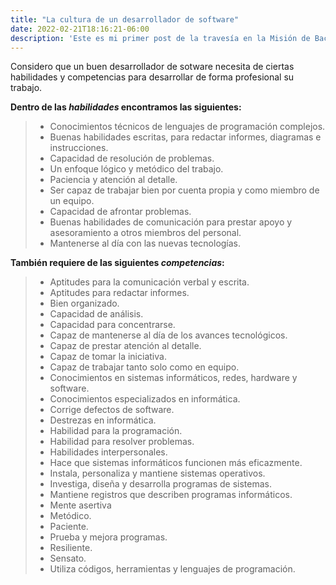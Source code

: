 ```yaml
---
title: "La cultura de un desarrollador de software"
date: 2022-02-21T18:16:21-06:00
description: 'Este es mi primer post de la travesía en la Misión de Backend con Node JS de Launch X.'
---
```


Considero que un buen desarrollador de sotware necesita de ciertas habilidades y competencias para desarrollar de forma profesional su trabajo.

**Dentro de las *habilidades* encontramos las siguientes:**

>
> - Conocimientos técnicos de lenguajes de programación complejos.<br> 
> - Buenas habilidades escritas, para redactar informes, diagramas e instrucciones. <br> 
> - Capacidad de resolución de problemas. <br> 
> - Un enfoque lógico y metódico del trabajo. <br> 
> - Paciencia y atención al detalle. <br> 
> - Ser capaz de trabajar bien por cuenta propia y como miembro de un equipo. <br> 
> - Capacidad de afrontar problemas. <br> 
> - Buenas habilidades de comunicación para prestar apoyo y asesoramiento a otros miembros del personal. <br> 
> - Mantenerse al día con las nuevas tecnologías.<br> 
>

**También requiere de las siguientes *competencias*:**

>
> - Aptitudes para la comunicación verbal y escrita. <br> 
> - Aptitudes para redactar informes. <br> 
> - Bien organizado. <br> 
> - Capacidad de análisis.<br>  
> - Capacidad para concentrarse. <br> 
> - Capaz de mantenerse al día de los avances tecnológicos. <br> 
> - Capaz de prestar atención al detalle. <br> 
> - Capaz de tomar la iniciativa. <br> 
> - Capaz de trabajar tanto solo como en equipo. <br> 
> - Conocimientos en sistemas informáticos, redes, hardware y software. <br> 
> - Conocimientos especializados en informática. <br> 
> - Corrige defectos de software. <br> 
> - Destrezas en informática. <br> 
> - Habilidad para la programación. <br> 
> - Habilidad para resolver problemas. <br> 
> - Habilidades interpersonales. <br> 
> - Hace que sistemas informáticos funcionen más eficazmente.  <br> 
> - Instala, personaliza y mantiene sistemas operativos. <br> 
> - Investiga, diseña y desarrolla programas de sistemas.  <br> 
> - Mantiene registros que describen programas informáticos. <br> 
> - Mente asertiva  <br> 
> - Metódico.  <br> 
> - Paciente.  <br> 
> - Prueba y mejora programas.  <br> 
> - Resiliente. <br> 
> - Sensato. <br> 
> - Utiliza códigos, herramientas y lenguajes de programación.  
>
